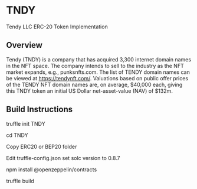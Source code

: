 # TNDY
Tendy LLC ERC-20 Token Implementation

## Overview
Tendy (TNDY) is a company that has acquired 3,300 internet domain names in the NFT space.
The company intends to sell to the industry as the NFT market expands, e.g., punksnfts.com. The list of TENDY domain names can be viewed at https://tendynft.com/. Valuations based on public offer prices of the TENDY NFT domain names are, on average, $40,000 each, giving this TNDY token an initial US Dollar net-asset-value (NAV) of $132m.


## Build Instructions

truffle init TNDY

cd TNDY

Copy ERC20 or BEP20 folder

Edit truffle-config.json set solc version to 0.8.7

npm install @openzeppelin/contracts

truffle build
